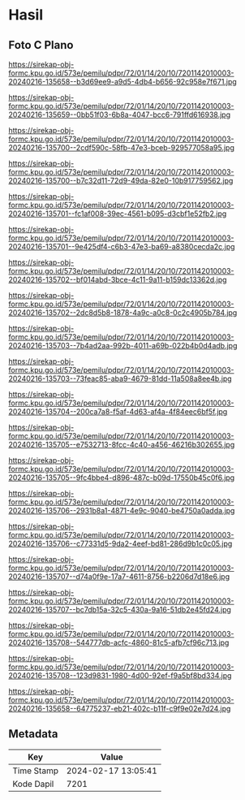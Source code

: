 # Hasil

## Foto C Plano

https://sirekap-obj-formc.kpu.go.id/573e/pemilu/pdpr/72/01/14/20/10/7201142010003-20240216-135658--b3d69ee9-a9d5-4db4-b656-92c958e7f671.jpg

https://sirekap-obj-formc.kpu.go.id/573e/pemilu/pdpr/72/01/14/20/10/7201142010003-20240216-135659--0bb51f03-6b8a-4047-bcc6-791ffd616938.jpg

https://sirekap-obj-formc.kpu.go.id/573e/pemilu/pdpr/72/01/14/20/10/7201142010003-20240216-135700--2cdf590c-58fb-47e3-bceb-929577058a95.jpg

https://sirekap-obj-formc.kpu.go.id/573e/pemilu/pdpr/72/01/14/20/10/7201142010003-20240216-135700--b7c32d11-72d9-49da-82e0-10b917759562.jpg

https://sirekap-obj-formc.kpu.go.id/573e/pemilu/pdpr/72/01/14/20/10/7201142010003-20240216-135701--fc1af008-39ec-4561-b095-d3cbf1e52fb2.jpg

https://sirekap-obj-formc.kpu.go.id/573e/pemilu/pdpr/72/01/14/20/10/7201142010003-20240216-135701--9e425df4-c6b3-47e3-ba69-a8380cecda2c.jpg

https://sirekap-obj-formc.kpu.go.id/573e/pemilu/pdpr/72/01/14/20/10/7201142010003-20240216-135702--bf014abd-3bce-4c11-9a11-b159dc13362d.jpg

https://sirekap-obj-formc.kpu.go.id/573e/pemilu/pdpr/72/01/14/20/10/7201142010003-20240216-135702--2dc8d5b8-1878-4a9c-a0c8-0c2c4905b784.jpg

https://sirekap-obj-formc.kpu.go.id/573e/pemilu/pdpr/72/01/14/20/10/7201142010003-20240216-135703--7b4ad2aa-992b-4011-a69b-022b4b0d4adb.jpg

https://sirekap-obj-formc.kpu.go.id/573e/pemilu/pdpr/72/01/14/20/10/7201142010003-20240216-135703--73feac85-aba9-4679-81dd-11a508a8ee4b.jpg

https://sirekap-obj-formc.kpu.go.id/573e/pemilu/pdpr/72/01/14/20/10/7201142010003-20240216-135704--200ca7a8-f5af-4d63-af4a-4f84eec6bf5f.jpg

https://sirekap-obj-formc.kpu.go.id/573e/pemilu/pdpr/72/01/14/20/10/7201142010003-20240216-135705--e7532713-8fcc-4c40-a456-46216b302655.jpg

https://sirekap-obj-formc.kpu.go.id/573e/pemilu/pdpr/72/01/14/20/10/7201142010003-20240216-135705--9fc4bbe4-d896-487c-b09d-17550b45c0f6.jpg

https://sirekap-obj-formc.kpu.go.id/573e/pemilu/pdpr/72/01/14/20/10/7201142010003-20240216-135706--2931b8a1-4871-4e9c-9040-be4750a0adda.jpg

https://sirekap-obj-formc.kpu.go.id/573e/pemilu/pdpr/72/01/14/20/10/7201142010003-20240216-135706--c77331d5-9da2-4eef-bd81-286d9b1c0c05.jpg

https://sirekap-obj-formc.kpu.go.id/573e/pemilu/pdpr/72/01/14/20/10/7201142010003-20240216-135707--d74a0f9e-17a7-4611-8756-b2206d7d18e6.jpg

https://sirekap-obj-formc.kpu.go.id/573e/pemilu/pdpr/72/01/14/20/10/7201142010003-20240216-135707--bc7db15a-32c5-430a-9a16-51db2e45fd24.jpg

https://sirekap-obj-formc.kpu.go.id/573e/pemilu/pdpr/72/01/14/20/10/7201142010003-20240216-135708--544777db-acfc-4860-81c5-afb7cf96c713.jpg

https://sirekap-obj-formc.kpu.go.id/573e/pemilu/pdpr/72/01/14/20/10/7201142010003-20240216-135708--123d9831-1980-4d00-92ef-f9a5bf8bd334.jpg

https://sirekap-obj-formc.kpu.go.id/573e/pemilu/pdpr/72/01/14/20/10/7201142010003-20240216-135658--64775237-eb21-402c-b11f-c9f9e02e7d24.jpg


## Metadata

| Key        | Value               |
| ---------- | ------------------- |
| Time Stamp | 2024-02-17 13:05:41 |
| Kode Dapil | 7201                |



